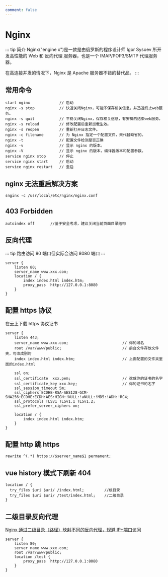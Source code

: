 ```yaml
---
comment: false
---
```


# Nginx

::: tip 简介
Nginx("engine x")是一款是由俄罗斯的程序设计师 Igor Sysoev 所开发高性能的 Web 和 反向代理 服务器，也是一个 IMAP/POP3/SMTP 代理服务器。

在高连接并发的情况下，Nginx 是 Apache 服务器不错的替代品。
:::

## 常用命令

```
start nginx             // 启动
nginx -s stop           // 快速关闭Nginx，可能不保存相关信息，并迅速终止web服务。
nginx -s quit           // 平稳关闭Nginx，保存相关信息，有安排的结束web服务。
nginx -s reload         // 修改配置后重新加载生效。
nginx -s reopen         // 重新打开日志文件。
nginx -c filename       // 为 Nginx 指定一个配置文件，来代替缺省的。
nginx -t                // 配置文件检测是否正确
nginx -v                // 显示 nginx 的版本。
nginx -V                // 显示 nginx 的版本，编译器版本和配置参数。
service nginx stop      // 停止
service nginx start     // 启动
service nginx restart   // 重启
```

## nginx 无法重启解决方案

```
snginx -c /usr/local/etc/nginx/nginx.conf
```

## 403 Forbidden

```
autoindex off       //鉴于安全考虑，建议关闭当前页面目录结构
```

## 反向代理

::: tip
路由访问 80 端口但实际会访问 8080 端口
:::

```
server {
    listen 80;
    server_name www.xxx.com;
    location / {
        index index.html index.htm;
        proxy_pass  http://127.0.0.1:8080
    }
}
```

## 配置 https 协议

在云上下载 https 协议证书

```
server {
    listen 443;
    server_name www.xxx.com;                        // 你的域名
    root /var/www/public;                           // 前台文件存放文件夹，可改成别的
    index index.html index.htm;                     // 上面配置的文件夹里面的index.html

    ssl on;
    ssl_certificate  xxx.pem;                       // 改成你的证书的名字
    ssl_certificate_key xxx.key;                    // 你的证书的名字
    ssl_session_timeout 5m;
    ssl_ciphers ECDHE-RSA-AES128-GCM-SHA256:ECDHE:ECDH:AES:HIGH:!NULL:!aNULL:!MD5:!ADH:!RC4;
    ssl_protocols TLSv1 TLSv1.1 TLSv1.2;
    ssl_prefer_server_ciphers on;

    location / {
        index index.html index.htm;
    }
}
```

## 配置 http 跳 https

```
rewrite ^(.*) https://$server_name$1 permanent;
```

## vue history 模式下刷新 404

```
location / {
  try_files $uri $uri/ /index.html;         //根目录
  try_files $uri $uri/ /test/index.html;    //二级目录
}
```

## 二级目录反向代理

[Nginx 通过二级目录（路径）映射不同的反向代理，规避 IP+端口访问](https://zhang.ge/5054.html "Nginx 通过二级目录（路径）映射不同的反向代理，规避 IP+端口访问")

```
server {
    listen 80;
    server_name www.xxx.com;
    root /var/www/public;
    location /test {
        proxy_pass  http://127.0.0.1:8080
    }
}
```
